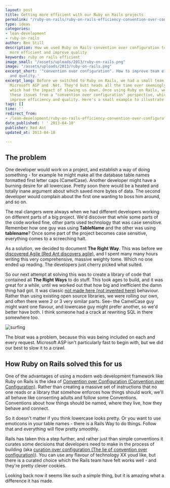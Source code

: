 ```yaml
---
layout: post
title: Getting more efficient with our Ruby on Rails projects
permalink: "/ruby-on-rails/ruby-on-rails-efficiency-convention-over-configuration/"
type: ideas
categories:
- lean-development
- ruby-on-rails
author: Ben Still
description: How we used Ruby on Rails convention over configuration to make our developers
  more efficient and improve quality
keywords: ruby on rails efficient
image_small: "/assets/uploads/2013/ruby-on-rails.png"
image: "/assets/uploads/2013/ruby-on-rails.png"
excerpt_short: '"convention over configuration". How to improve team effectiveness
  and quality.'
excerpt_long: Before we switched to Ruby on Rails, we had a small team working in
  Microsoft ASP and .Net. They'd butt heads all the time over seemingly trivial stuff,
  which had the impact of slowing us down. Once using Ruby on Rails, we started approaching
  these issues from a "convention over configuration" perspective, which helped us
  improve efficiency and quality. Here's a small example to illustrate how.
tags: []
time: ''
redirect_from:
- /lean-development/ruby-on-rails-efficiency-convention-over-configuration/
date_published: ! ' 2013-04-10'
publisher: Red Ant
updated_at: 2013-04-10

---
```

## The problem

One developer would work on a project, and establish a way of doing something - for example he might make all the database table names formatted first letter caps (CamelCase). Another developer might have a burning desire for all lowercase. Pretty soon there would be a heated and totally inane argument about which saved more bytes of data. The second developer would complain about the first one wanting to boss him around, and so on. 

The real clangers were always when we had different developers working on different parts of a big project. We'd discover that while some parts of the code worked fine, other parts used technology that was case sensitive. Remember how one guy was using **TableName** and the other was using **tablename**? Once some part of the project becomes case sensitive, everything comes to a screeching halt.

As a solution, we decided to document **The Right Way**. This was before we [discovered Agile (Red Ant discovers agile)](/about/), and I spent many many hours writing this very comprehensive, massive weighty tome. Which no one ended up reading. The developers just cherry picked what suited.

So our next attempt at solving this was to create a library of code that contained all **The Right Ways** to do stuff. This took ages to build, and it was great for a while, until we worked out that how big and inefficient the damn thing had got. It was classic [not made here (not invented here)](http://en.wikipedia.org/wiki/Not_invented_here) behaviour. Rather than using existing open source libraries, we were rolling our own, and often there were 2 or 3 very similar parts. See- the CamelCase guy might want one flavour, and lowercase guy might prefer another, so we'd better have both. I think someone had a crack at rewriting SQL in there somewhere too.

![surfing](/assets/uploads/2013/surfing.gif)

The bloat was a problem, because this was being included on each and every request. Microsoft ASP isn't particularly fast to begin with, but we did our best to slow it to a crawl.

## How Ruby on Rails solved this for us

One of the advantages of using a modern web development framework like Ruby on Rails is the idea of [Convention over Configuration (Convention over Configuration)](http://en.wikipedia.org/wiki/Convention_over_configuration). Rather than creating a massive set of instructions that no one reads or a library that somehow enforces how things should work, we'll all behave like consenting adults and follow some Conventions. Conventions about how things should be named, where they live, how they behave and connect.

So it doesn't matter if you think lowercase looks pretty. Or you want to use emoticons in your table names - there is a Rails Way to do things. Follow that and everything will flow pretty smoothly.

Rails has taken this a step further, and rather just than simple conventions it curates some decisions that developers need to make in the process of building (aka [curation over configuration (The lie of convention over configuration)](http://gilesbowkett.blogspot.com.au/2013/02/the-lie-of-convention-over-configuration.html)). You can use any flavour of technology XX youd like, but there is a curated choice which the Rails team have felt works well - and they're pretty clever cookies.

Looking back now it seems like such a simple thing, but it is amazing what a difference it has made.